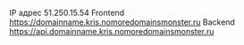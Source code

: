 IP адрес 51.250.15.54
Frontend https://domainname.kris.nomoredomainsmonster.ru
Backend https://api.domainname.kris.nomoredomainsmonster.ru
